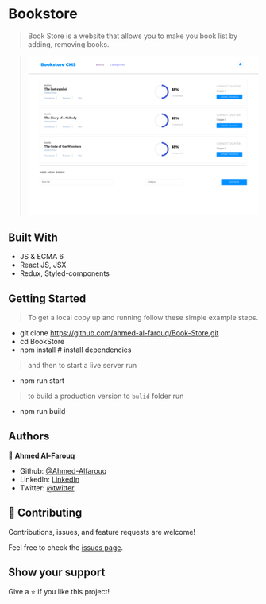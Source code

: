 # Bookstore

> Book Store is a website that allows you to make you book list by adding, removing books.

> ![screenshot](./screenshot.png)
## Built With

- JS & ECMA 6
- React JS, JSX
- Redux, Styled-components

## Getting Started
> To get a local copy up and running follow these simple example steps.
- git clone https://github.com/ahmed-al-farouq/Book-Store.git
- cd BookStore
- npm install  # install dependencies
> and then to start a live server run
- npm run start

> to build a production version to `bulid` folder run
- npm run build



## Authors
:bearded_person: **Ahmed Al-Farouq**
  - Github: [@Ahmed-Alfarouq](https://github.com/ahmed-al-farouq)
  - LinkedIn: [LinkedIn](https://www.linkedin.com/in/ahmed-al-farouq/)
  - Twitter: [@twitter](https://twitter.com/ahmed_al_farouq)

## 🤝 Contributing

Contributions, issues, and feature requests are welcome!

Feel free to check the [issues page](../../issues/).

## Show your support

Give a ⭐️ if you like this project!
